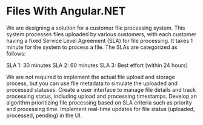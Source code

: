 # Files With Angular.NET

We are designing a solution for a customer file processing system. This system processes files uploaded by various customers, with each customer having a fixed Service Level Agreement (SLA) for file processing. It takes 1 minute for the system to process a file. The SLAs are categorized as follows:

SLA 1: 30 minutes
SLA 2: 60 minutes
SLA 3: Best effort (within 24 hours)

We are not required to implement the actual file upload and storage process, but you can use file metadata to simulate the uploaded and processed statuses.
Create a user interface to manage file details and track processing status, including upload and processing timestamps. Develop an algorithm prioritizing file processing based on SLA criteria such as priority and processing time. Implement real-time updates for file status (uploaded, processed, pending) in the UI.
